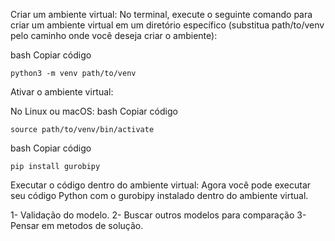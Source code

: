 Criar um ambiente virtual: No terminal, execute o seguinte comando para criar um ambiente virtual em um diretório específico (substitua path/to/venv pelo caminho onde você deseja criar o ambiente):

bash
Copiar código

    python3 -m venv path/to/venv

Ativar o ambiente virtual:

No Linux ou macOS:
bash
Copiar código

    source path/to/venv/bin/activate


bash
Copiar código

    pip install gurobipy
    
Executar o código dentro do ambiente virtual: Agora você pode executar seu código Python com o gurobipy instalado dentro do ambiente virtual.



1- Validação do modelo. 
2- Buscar outros modelos para comparação
3- Pensar em metodos de solução.